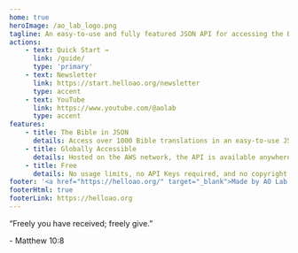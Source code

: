```yaml
---
home: true
heroImage: /ao_lab_logo.png
tagline: An easy-to-use and fully featured JSON API for accessing the Bible
actions:
    - text: Quick Start →
      link: /guide/
      type: 'primary'
    - text: Newsletter
      link: https://start.helloao.org/newsletter
      type: accent
    - text: YouTube
      link: https://www.youtube.com/@aolab
      type: accent
features:
    - title: The Bible in JSON
      details: Access over 1000 Bible translations in an easy-to-use JSON format that also includes basic formatting information and additions like footnotes.
    - title: Globally Accessible
      details: Hosted on the AWS network, the API is available anywhere in the world at low latencies.
    - title: Free
      details: No usage limits, no API Keys required, and no copyright restrictions whatsoever (including for modification or commercial uses). We only ask that if you change the content of a translation be sure to call it a different name to avoid confusion.
footer: '<a href="https://helloao.org/" target="_blank">Made by AO Lab with ❤️</a>'
footerHtml: true
footerLink: https://helloao.org
---
```


<div class="hero-verse">
  <div class="hero-verse-content">
    <p>“Freely you have received; freely give.”</p>
    <p>- Matthew 10:8</p>
  </div>
</div>
